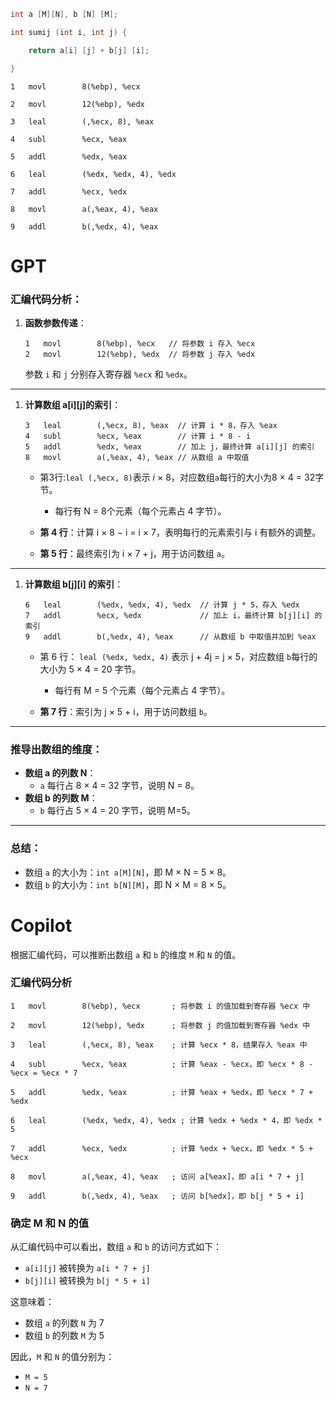 ```c
int a [M][N], b [N] [M];

int sumij (int i, int j) {

    return a[i] [j] + b[j] [i];

}

```



```assembly
1   movl        8(%ebp), %ecx

2   movl        12(%ebp), %edx

3   leal        (,%ecx, 8), %eax

4   subl        %ecx, %eax

5   addl        %edx, %eax

6   leal        (%edx, %edx, 4), %edx

7   addl        %ecx, %edx

8   movl        a(,%eax, 4), %eax

9   addl        b(,%edx, 4), %eax

```





# GPT

### 汇编代码分析：

1. **函数参数传递**：

   ```
   1   movl        8(%ebp), %ecx   // 将参数 i 存入 %ecx
   2   movl        12(%ebp), %edx  // 将参数 j 存入 %edx
   ```

   参数 `i` 和 `j` 分别存入寄存器 `%ecx` 和 `%edx`。

------

1. **计算数组 a[i]\[j]的索引**：

   ```
   3   leal        (,%ecx, 8), %eax  // 计算 i * 8，存入 %eax
   4   subl        %ecx, %eax        // 计算 i * 8 - i
   5   addl        %edx, %eax        // 加上 j，最终计算 a[i][j] 的索引
   8   movl        a(,%eax, 4), %eax // 从数组 a 中取值
   ```

   - 第3行:`leal (,%ecx, 8)`表示 *i* × 8，对应数组`a`每行的大小为8 × 4 = 32字节。

     - 每行有 N = 8个元素（每个元素占 4 字节）。

   - **第 4 行**：计算 i × 8 − i = i × 7，表明每行的元素索引与 i 有额外的调整。

   - **第 5 行**：最终索引为 i × 7 + j，用于访问数组 `a`。

------

1. **计算数组 b[j]\[i] 的索引**：

   ```
   6   leal        (%edx, %edx, 4), %edx  // 计算 j * 5，存入 %edx
   7   addl        %ecx, %edx             // 加上 i，最终计算 b[j][i] 的索引
   9   addl        b(,%edx, 4), %eax      // 从数组 b 中取值并加到 %eax
   ```

   - 第 6 行：     `leal (%edx, %edx, 4)` 表示 j + 4j = j × 5，对应数组 `b`每行的大小为 5 × 4 = 20 字节。
     - 每行有 M = 5 个元素（每个元素占 4 字节）。

   - **第 7 行**：索引为 j × 5 + i，用于访问数组 `b`。

------

### 推导出数组的维度：

- **数组 a 的列数 N**：
  - `a` 每行占 8 × 4 = 32 字节，说明 N = 8。
- **数组 b 的列数 M**：
  - `b` 每行占 5 × 4 = 20 字节，说明 M=5。

------

### 总结：

- 数组 `a` 的大小为：`int a[M][N]`，即 M × N = 5 × 8。
- 数组 `b` 的大小为：`int b[N][M]`，即 N × M = 8 × 5。

# Copilot

根据汇编代码，可以推断出数组 `a` 和 `b` 的维度 `M` 和 `N` 的值。

### 汇编代码分析

```
1   movl        8(%ebp), %ecx       ; 将参数 i 的值加载到寄存器 %ecx 中

2   movl        12(%ebp), %edx      ; 将参数 j 的值加载到寄存器 %edx 中

3   leal        (,%ecx, 8), %eax    ; 计算 %ecx * 8，结果存入 %eax 中

4   subl        %ecx, %eax          ; 计算 %eax - %ecx，即 %ecx * 8 - %ecx = %ecx * 7

5   addl        %edx, %eax          ; 计算 %eax + %edx，即 %ecx * 7 + %edx

6   leal        (%edx, %edx, 4), %edx ; 计算 %edx + %edx * 4，即 %edx * 5

7   addl        %ecx, %edx          ; 计算 %edx + %ecx，即 %edx * 5 + %ecx

8   movl        a(,%eax, 4), %eax   ; 访问 a[%eax]，即 a[i * 7 + j]

9   addl        b(,%edx, 4), %eax   ; 访问 b[%edx]，即 b[j * 5 + i]

```



### 确定 M 和 N 的值

从汇编代码中可以看出，数组 `a` 和 `b` 的访问方式如下：

- `a[i][j]` 被转换为 `a[i * 7 + j]`
- `b[j][i]` 被转换为 `b[j * 5 + i]`

这意味着：

- 数组 `a` 的列数 `N` 为 7
- 数组 `b` 的列数 `M` 为 5

因此，`M` 和 `N` 的值分别为：

- `M = 5`
- `N = 7`